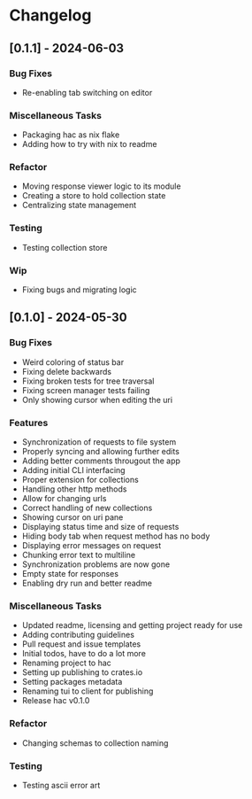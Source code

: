 # Changelog

## [0.1.1] - 2024-06-03

### Bug Fixes

- Re-enabling tab switching on editor

### Miscellaneous Tasks

- Packaging hac as nix flake
- Adding how to try with nix to readme

### Refactor

- Moving response viewer logic to its module
- Creating a store to hold collection state
- Centralizing state management

### Testing

- Testing collection store

### Wip

- Fixing bugs and migrating logic

## [0.1.0] - 2024-05-30

### Bug Fixes

- Weird coloring of status bar
- Fixing delete backwards
- Fixing broken tests for tree traversal
- Fixing screen manager tests failing
- Only showing cursor when editing the uri

### Features

- Synchronization of requests to file system
- Properly syncing and allowing further edits
- Adding better comments througout the app
- Adding initial CLI interfacing
- Proper extension for collections
- Handling other http methods
- Allow for changing urls
- Correct handling of new collections
- Showing cursor on uri pane
- Displaying status time and size of requests
- Hiding body tab when request method has no body
- Displaying error messages on request
- Chunking error text to multiline
- Synchronization problems are now gone
- Empty state for responses
- Enabling dry run and better readme

### Miscellaneous Tasks

- Updated readme, licensing and getting project ready for use
- Adding contributing guidelines
- Pull request and issue templates
- Initial todos, have to do a lot more
- Renaming project to hac
- Setting up publishing to crates.io
- Setting packages metadata
- Renaming tui to client for publishing
- Release hac v0.1.0

### Refactor

- Changing schemas to collection naming

### Testing

- Testing ascii error art


